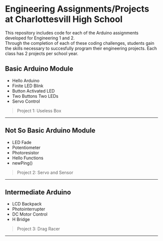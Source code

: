 # Engineering Assignments/Projects at Charlottesvill High School
This repository includes code for each of the Arduino assignments developed for Engineering 1 and 2.  
Through the completion of each of these coding challenges, students gain the skills necessary to succesfully program their engineering projects.
Each class has 2 projects per school year.

## Basic Arduino Module
* Hello Arduino
* Finite LED Blink
* Button Activated LED
* Two Buttons Two LEDs
* Servo Control

>Project 1: Useless Box

---

## Not So Basic Arduino Module
* LED Fade
* Potentiometer
* Photoresistor
* Hello Functions
* newPing()

>Project 2: Servo and Sensor 

---

## Intermediate Arduino
* LCD Backpack
* Photointerrupter
* DC Motor Control
* H Bridge

>Project 3: Drag Racer 

---
